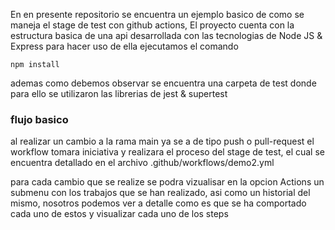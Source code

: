 En en presente repositorio se encuentra un ejemplo basico de como se maneja el stage de test con github actions,
El proyecto cuenta con la estructura basica de una api desarrollada con las tecnologias de Node JS & Express
para hacer uso de ella ejecutamos el comando 
```
npm install
```
ademas como debemos observar se encuentra una carpeta de test donde para ello se utilizaron las librerias de jest & supertest

### flujo basico

al realizar un cambio a la rama main ya se a de tipo push o pull-request el workflow tomara iniciativa
y realizara el proceso del stage de test, el cual se encuentra detallado en el archivo .github/workflows/demo2.yml

para cada cambio que se realize se podra vizualisar en la opcion Actions un submenu con los trabajos que se han realizado, asi
como un historial del mismo, nosotros podemos ver a detalle como es que se ha comportado cada uno de estos y visualizar cada uno 
de los steps
